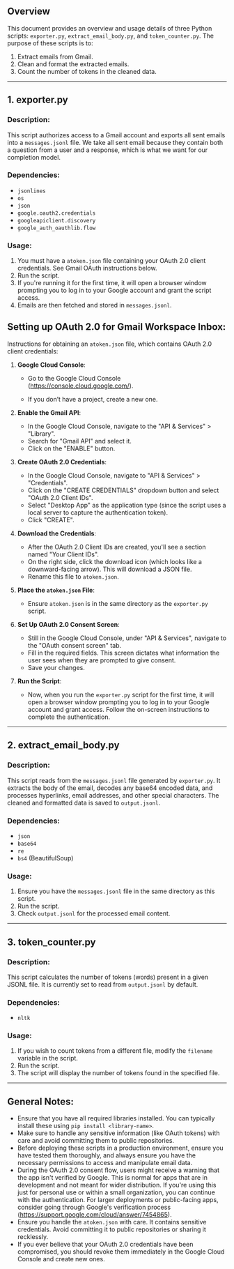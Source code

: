 ## Overview

This document provides an overview and usage details of three Python scripts: `exporter.py`, `extract_email_body.py`, and `token_counter.py`. The purpose of these scripts is to:

1. Extract emails from Gmail.
2. Clean and format the extracted emails.
3. Count the number of tokens in the cleaned data.

---

## 1. exporter.py

### Description:
This script authorizes access to a Gmail account and exports all sent emails into a `messages.jsonl` file. We take all sent email because they contain both a question from a user and a response, which is what we want for our completion model.

### Dependencies:
- `jsonlines`
- `os`
- `json`
- `google.oauth2.credentials`
- `googleapiclient.discovery`
- `google_auth_oauthlib.flow`

### Usage:
1. You must have a `atoken.json` file containing your OAuth 2.0 client credentials. See Gmail OAuth instructions below.
2. Run the script.
3. If you're running it for the first time, it will open a browser window prompting you to log in to your Google account and grant the script access.
4. Emails are then fetched and stored in `messages.jsonl`.

## Setting up OAuth 2.0 for Gmail Workspace Inbox:

Instructions for obtaining an `atoken.json` file, which contains OAuth 2.0 client credentials:

1. **Google Cloud Console**:

   - Go to the Google Cloud Console (https://console.cloud.google.com/).

   - If you don’t have a project, create a new one.

2. **Enable the Gmail API**:

   - In the Google Cloud Console, navigate to the "API & Services" > "Library".
   - Search for "Gmail API" and select it.
   - Click on the "ENABLE" button.

3. **Create OAuth 2.0 Credentials**:

   - In the Google Cloud Console, navigate to "API & Services" > "Credentials".
   - Click on the "CREATE CREDENTIALS" dropdown button and select "OAuth 2.0 Client IDs".
   - Select "Desktop App" as the application type (since the script uses a local server to capture the authentication token).
   - Click "CREATE".

4. **Download the Credentials**:

   - After the OAuth 2.0 Client IDs are created, you'll see a section named "Your Client IDs".
   - On the right side, click the download icon (which looks like a downward-facing arrow). This will download a JSON file.
   - Rename this file to `atoken.json`.

5. **Place the `atoken.json` File**:

   - Ensure `atoken.json` is in the same directory as the `exporter.py` script.

6. **Set Up OAuth 2.0 Consent Screen**:

   - Still in the Google Cloud Console, under "API & Services", navigate to the "OAuth consent screen" tab.
   - Fill in the required fields. This screen dictates what information the user sees when they are prompted to give consent.
   - Save your changes.

7. **Run the Script**:

   - Now, when you run the `exporter.py` script for the first time, it will open a browser window prompting you to log in to your Google account and grant access. Follow the on-screen instructions to complete the authentication.

---

## 2. extract_email_body.py

### Description:
This script reads from the `messages.jsonl` file generated by `exporter.py`. It extracts the body of the email, decodes any base64 encoded data, and processes hyperlinks, email addresses, and other special characters. The cleaned and formatted data is saved to `output.jsonl`.

### Dependencies:
- `json`
- `base64`
- `re`
- `bs4` (BeautifulSoup)

### Usage:
1. Ensure you have the `messages.jsonl` file in the same directory as this script.
2. Run the script.
3. Check `output.jsonl` for the processed email content.

---

## 3. token_counter.py

### Description:
This script calculates the number of tokens (words) present in a given JSONL file. It is currently set to read from `output.jsonl` by default.

### Dependencies:
- `nltk`

### Usage:
1. If you wish to count tokens from a different file, modify the `filename` variable in the script.
2. Run the script.
3. The script will display the number of tokens found in the specified file.

---

## General Notes:
- Ensure that you have all required libraries installed. You can typically install these using `pip install <library-name>`.
- Make sure to handle any sensitive information (like OAuth tokens) with care and avoid committing them to public repositories.
- Before deploying these scripts in a production environment, ensure you have tested them thoroughly, and always ensure you have the necessary permissions to access and manipulate email data.
- During the OAuth 2.0 consent flow, users might receive a warning that the app isn't verified by Google. This is normal for apps that are in development and not meant for wider distribution. If you're using this just for personal use or within a small organization, you can continue with the authentication. For larger deployments or public-facing apps, consider going through Google's verification process (https://support.google.com/cloud/answer/7454865).
- Ensure you handle the `atoken.json` with care. It contains sensitive credentials. Avoid committing it to public repositories or sharing it recklessly.
- If you ever believe that your OAuth 2.0 credentials have been compromised, you should revoke them immediately in the Google Cloud Console and create new ones.